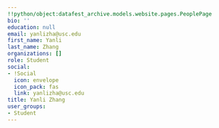 ```yaml
---
!!python/object:datafest_archive.models.website.pages.PeoplePage
bio: ''
education: null
email: yanlizha@usc.edu
first_name: Yanli
last_name: Zhang
organizations: []
role: Student
social:
- !Social
  icon: envelope
  icon_pack: fas
  link: yanlizha@usc.edu
title: Yanli Zhang
user_groups:
- Student
---
```


    